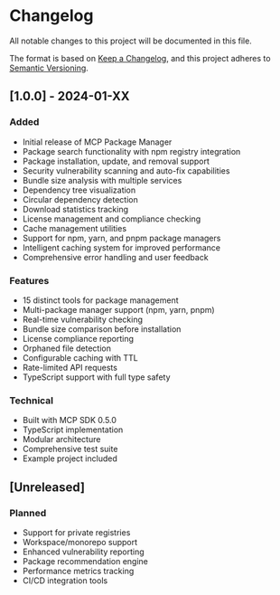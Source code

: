 # Changelog

All notable changes to this project will be documented in this file.

The format is based on [Keep a Changelog](https://keepachangelog.com/en/1.0.0/),
and this project adheres to [Semantic Versioning](https://semver.org/spec/v2.0.0.html).

## [1.0.0] - 2024-01-XX

### Added
- Initial release of MCP Package Manager
- Package search functionality with npm registry integration
- Package installation, update, and removal support
- Security vulnerability scanning and auto-fix capabilities
- Bundle size analysis with multiple services
- Dependency tree visualization
- Circular dependency detection
- Download statistics tracking
- License management and compliance checking
- Cache management utilities
- Support for npm, yarn, and pnpm package managers
- Intelligent caching system for improved performance
- Comprehensive error handling and user feedback

### Features
- 15 distinct tools for package management
- Multi-package manager support (npm, yarn, pnpm)
- Real-time vulnerability checking
- Bundle size comparison before installation
- License compliance reporting
- Orphaned file detection
- Configurable caching with TTL
- Rate-limited API requests
- TypeScript support with full type safety

### Technical
- Built with MCP SDK 0.5.0
- TypeScript implementation
- Modular architecture
- Comprehensive test suite
- Example project included

## [Unreleased]

### Planned
- Support for private registries
- Workspace/monorepo support
- Enhanced vulnerability reporting
- Package recommendation engine
- Performance metrics tracking
- CI/CD integration tools